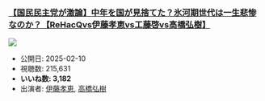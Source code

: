 ### [【国民民主党が激論】中年を国が見捨てた？氷河期世代は一生悲惨なのか？【ReHacQvs伊藤孝恵vs工藤啓vs高橋弘樹】](https://www.youtube.com/watch?v=WhAJQa1xNow)
[![](https://img.youtube.com/vi/WhAJQa1xNow/sddefault.jpg)](https://www.youtube.com/watch?v=WhAJQa1xNow)
-   公開日: 2025-02-10
-   視聴数: 215,631
-   **いいね数: 3,182**
-   出演者: [伊藤孝恵](/rehacq_fan/people/伊藤孝恵 "wikilink"), [高橋弘樹](/rehacq_fan/people/高橋弘樹 "wikilink")
